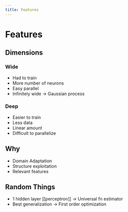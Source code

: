 ```yaml
---
title: Features
---
```


# Features

## Dimensions

### Wide
- Had to train
- More number of neurons
- Easy parallel
- Infinitely wide -> Gaussian process

### Deep
- Easier to train
- Less data
- Linear amount
- Difficult to parallelize

## Why
- Domain Adaptation
- Structure exploitation
- Relevant features

## Random Things
- 1 hidden layer [[perceptron]] -> Universal fn estimator
- Best generalization -> First order optimization
























